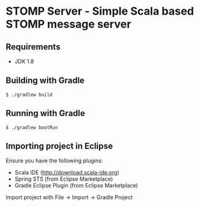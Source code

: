 STOMP Server - Simple Scala based STOMP message server
======================================================

Requirements
------------

* JDK 1.8

Building with Gradle 
--------------------

    $ ./gradlew build

Running with Gradle
-------------------

    $ ./gradlew bootRun

Importing project in Eclipse
----------------------------

Ensure you have the following plugins:

* Scala IDE (http://download.scala-ide.org)
* Spring STS (from Eclipse Marketplace)
* Gradle Eclipse Plugin (from Eclipse Marketplace)

Import project with File -> Import -> Gradle Project

